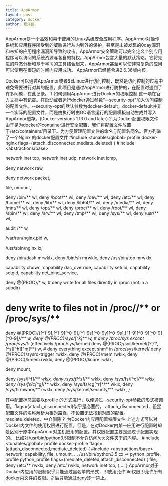 ```yaml
---
title: AppArmor
layout: post
category: docker
author: 夏泽民
---
```

AppArmor是一个高效和易于使用的Linux系统安全应用程序。AppArmor对操作系统和应用程序所受到的威胁进行从内到外的保护，甚至是未被发现的0day漏洞和未知的应用程序漏洞所导致的攻击。AppArmor安全策略可以完全定义个别应用程序可以访问的系统资源与各自的特权。AppArmor包含大量的默认策略，它将先进的静态分析和基于学习的工具结合起来，AppArmor甚至可以使非常复杂的应用可以使用在很短的时间内应用成功。
AppArmor已经整合进2.6.36版内核。
<!-- more -->
Docker可以通过AppArmor或者SELinux进行访问控制，既然是访问控制的过程中难免需要进行对其的配置。此项目是通过AppArmor进行防护的，在配置时遇到了许多问题，在此记录。
1.如何调用AppArmor进行Docker的权限控制
这一项在官方文档中有记载。在启动或者运行docker通过参数"--security-opt"加入访问控制的配置文件。--security-opt的默认参数为docker-default。docker-default并非一个实际的配置文件，而是由执行时由GO语言运行的配置模板自动生成并写入AppArmor缓存。(Docker versions 1.13.0 and later)
2.为Docker配置权限文件
由于是为docker的container进行安全配置，我们将配置文件放置于/etc/containers/目录下。为方便管理配置文件的命名与配置名同名。官方列举了一个Nginx 的docker配置文件
#include <tunables/global>
profile docker-nginx flags=(attach_disconnected,mediate_deleted) {
  #include <abstractions/base>

  network inet tcp,
  network inet udp,
  network inet icmp,

  deny network raw,

  deny network packet,

  file,
  umount,

  deny /bin/** wl,
  deny /boot/** wl,
  deny /dev/** wl,
  deny /etc/** wl,
  deny /home/** wl,
  deny /lib/** wl,
  deny /lib64/** wl,
  deny /media/** wl,
  deny /mnt/** wl,
  deny /opt/** wl,
  deny /proc/** wl,
  deny /root/** wl,
  deny /sbin/** wl,
  deny /srv/** wl,
  deny /tmp/** wl,
  deny /sys/** wl,
  deny /usr/** wl,

  audit /** w,

  /var/run/nginx.pid w,

  /usr/sbin/nginx ix,

  deny /bin/dash mrwklx,
  deny /bin/sh mrwklx,
  deny /usr/bin/top mrwklx,


  capability chown,
  capability dac_override,
  capability setuid,
  capability setgid,
  capability net_bind_service,

  deny @{PROC}/* w,   # deny write for all files directly in /proc (not in a subdir)
  # deny write to files not in /proc/<number>/** or /proc/sys/**
  deny @{PROC}/{[^1-9],[^1-9][^0-9],[^1-9s][^0-9y][^0-9s],[^1-9][^0-9][^0-9][^0-9]*}/** w,
  deny @{PROC}/sys/[^k]** w,  # deny /proc/sys except /proc/sys/k* (effectively /proc/sys/kernel)
  deny @{PROC}/sys/kernel/{?,??,[^s][^h][^m]**} w,  # deny everything except shm* in /proc/sys/kernel/
  deny @{PROC}/sysrq-trigger rwklx,
  deny @{PROC}/mem rwklx,
  deny @{PROC}/kmem rwklx,
  deny @{PROC}/kcore rwklx,

  deny mount,

  deny /sys/[^f]*/** wklx,
  deny /sys/f[^s]*/** wklx,
  deny /sys/fs/[^c]*/** wklx,
  deny /sys/fs/c[^g]*/** wklx,
  deny /sys/fs/cg[^r]*/** wklx,
  deny /sys/firmware/** rwklx,
  deny /sys/kernel/security/** rwklx,
}

其中配置标签需要以profile <name>的方式进行，以便通过--security-opt参数的形式被调用。flags=(attach_disconnected)似乎是必要的。
attach_disconnected，设定配置文件的名称解析为相对路径，不设置无法找到对应的配置。
mediate_deleted，中介删除？
为Docker内应用配置权限文件
上述方式可以对Docker内文件的使用权限进行配置。但是，在对Docker内某一应用进行配置时却是区别于原本AppArmor对主机应用的配置。其权限配置主要是通过子配置实现的。
比如对/usr/bin/python3.5限制不允许访问/etc文件夹下的内容。
#include <tunables/global>
profile docker-profile flags=(attach_disconnected,mediate_deleted) {
#include <abstractions/base>
network,
capability,
file,
umount,
...
/usr/bin/python3.5 cx -> python_profile,
profile python_profile flags=(mediate_deleted,attach_disconnected) {
file,
deny /etc/** rwklx,
deny /etc/ rwklx,
network inet tcp,
}
...
}
AppArmor对于Docker内应用的限制似乎只能通过黑名单的形式，即使用允许file权限即允许所有docker内文件的权限。之后只能通过deny逐一禁止。
